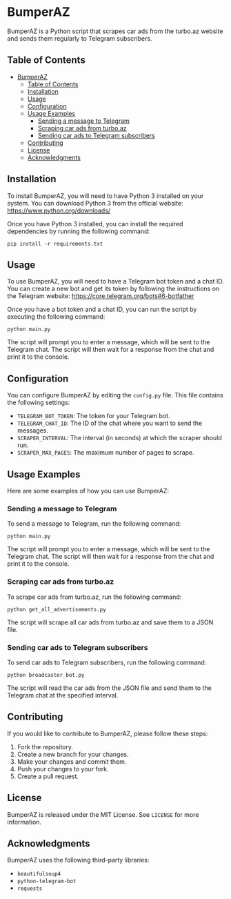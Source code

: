 
# BumperAZ

BumperAZ is a Python script that scrapes car ads from the turbo.az website and sends them regularly to Telegram subscribers.

## Table of Contents

- [BumperAZ](#bumperaz)
  - [Table of Contents](#table-of-contents)
  - [Installation](#installation)
  - [Usage](#usage)
  - [Configuration](#configuration)
  - [Usage Examples](#usage-examples)
    - [Sending a message to Telegram](#sending-a-message-to-telegram)
    - [Scraping car ads from turbo.az](#scraping-car-ads-from-turboaz)
    - [Sending car ads to Telegram subscribers](#sending-car-ads-to-telegram-subscribers)
  - [Contributing](#contributing)
  - [License](#license)
  - [Acknowledgments](#acknowledgments)

## Installation

To install BumperAZ, you will need to have Python 3 installed on your system. You can download Python 3 from the official website: https://www.python.org/downloads/

Once you have Python 3 installed, you can install the required dependencies by running the following command:

```
pip install -r requirements.txt
```

## Usage

To use BumperAZ, you will need to have a Telegram bot token and a chat ID. You can create a new bot and get its token by following the instructions on the Telegram website: https://core.telegram.org/bots#6-botfather

Once you have a bot token and a chat ID, you can run the script by executing the following command:

```
python main.py
```

The script will prompt you to enter a message, which will be sent to the Telegram chat. The script will then wait for a response from the chat and print it to the console.

## Configuration

You can configure BumperAZ by editing the `config.py` file. This file contains the following settings:

- `TELEGRAM_BOT_TOKEN`: The token for your Telegram bot.
- `TELEGRAM_CHAT_ID`: The ID of the chat where you want to send the messages.
- `SCRAPER_INTERVAL`: The interval (in seconds) at which the scraper should run.
- `SCRAPER_MAX_PAGES`: The maximum number of pages to scrape.

## Usage Examples

Here are some examples of how you can use BumperAZ:

### Sending a message to Telegram

To send a message to Telegram, run the following command:

```
python main.py
```

The script will prompt you to enter a message, which will be sent to the Telegram chat. The script will then wait for a response from the chat and print it to the console.

### Scraping car ads from turbo.az

To scrape car ads from turbo.az, run the following command:

```
python get_all_advertisements.py
```

The script will scrape all car ads from turbo.az and save them to a JSON file.

### Sending car ads to Telegram subscribers

To send car ads to Telegram subscribers, run the following command:

```
python broadcaster_bot.py
```

The script will read the car ads from the JSON file and send them to the Telegram chat at the specified interval.

## Contributing

If you would like to contribute to BumperAZ, please follow these steps:

1. Fork the repository.
2. Create a new branch for your changes.
3. Make your changes and commit them.
4. Push your changes to your fork.
5. Create a pull request.

## License

BumperAZ is released under the MIT License. See `LICENSE` for more information.

## Acknowledgments

BumperAZ uses the following third-party libraries:

- `beautifulsoup4`
- `python-telegram-bot`
- `requests`
